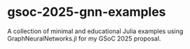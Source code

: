 # gsoc-2025-gnn-examples
A collection of minimal and educational Julia examples using GraphNeuralNetworks.jl for my GSoC 2025 proposal.
